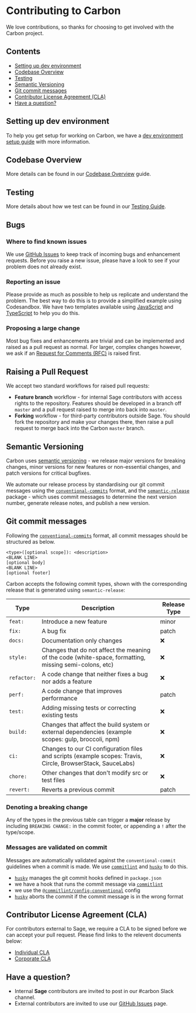 # Contributing to Carbon

We love contributions, so thanks for choosing to get involved with the Carbon project.

## Contents

- [Setting up dev environment](#setting-up-dev-environment)
- [Codebase Overview](#codebase-overview)
- [Testing](#testing)
- [Semantic Versioning](#semantic-versioning)
- [Git commit messages](#git-commit-messages)
- [Contributor License Agreement (CLA)](#contributor-license-agreement-cla)
- [Have a question?](#have-a-question)

## Setting up dev environment

To help you get setup for working on Carbon, we have a [dev environment setup guide](docs/dev-environment-setup.md) with more information.

## Codebase Overview

More details can be found in our [Codebase Overview](docs/codebase-overview.md) guide.

## Testing

More details about how we test can be found in our [Testing Guide](docs/testing-guide.md).

## Bugs

### Where to find known issues

We use [GitHub Issues](https://github.com/Sage/carbon/issues) to keep track of incoming bugs and enhancement requests. Before you raise a new issue, please have a look to see if your problem does not already exist.

### Reporting an issue

Please provide as much as possible to help us replicate and understand the problem. The best way to do this is to provide a simplified example using Codesandbox. We have two templates available using [JavaScript](https://codesandbox.io/s/carbon-quickstart-j5pb2) and [TypeScript](https://codesandbox.io/s/carbon-quickstart-typescript-6sjfuz) to help you do this.

### Proposing a large change

Most bug fixes and enhancements are trivial and can be implemented and raised as a pull request as normal. For larger, complex changes however, we ask if an [Request for Comments (RFC)](rfcs/README.md) is raised first.

## Raising a Pull Request

We accept two standard workflows for raised pull requests:

- **Feature branch** workflow - for internal Sage contributors with access rights to the repository. Features should be developed in a branch off `master` and a pull request raised to merge into back into `master`.
- **Forking** workflow - for third-party contributors outside Sage. You should fork the repository and make your changes there, then raise a pull request to merge back into the Carbon `master` branch.

## Semantic Versioning

Carbon uses [semantic versioning](https://semver.org/) - we release major versions for breaking changes, minor versions for new features or non-essential changes, and patch versions for critical bugfixes.

We automate our release process by standardising our git commit messages using the [`conventional-commits`](https://www.conventionalcommits.org/) format, and the [`semantic-release`](https://www.npmjs.com/package/semantic-release) package - which uses commit messages to determine the next version number, generate release notes, and publish a new version.

## Git commit messages

Following the [`conventional-commits`](https://www.conventionalcommits.org/) format, all commit messages should be structured as below.

```none
<type>([optional scope]): <description>
<BLANK LINE>
[optional body]
<BLANK LINE>
[optional footer]
```

Carbon accepts the following commit types, shown with the corresponding release that is generated using `semantic-release`:

| Type        | Description                                                                                                 | Release Type |
| ----------- | ----------------------------------------------------------------------------------------------------------- | ------------ |
| `feat:`     | Introduce a new feature                                                                                     | minor        |
| `fix:`      | A bug fix                                                                                                   | patch        |
| `docs:`     | Documentation only changes                                                                                  | :x:          |
| `style:`    | Changes that do not affect the meaning of the code (white-space, formatting, missing semi-colons, etc)      | :x:          |
| `refactor:` | A code change that neither fixes a bug nor adds a feature                                                   | :x:          |
| `perf:`     | A code change that improves performance                                                                     | patch        |
| `test:`     | Adding missing tests or correcting existing tests                                                           | :x:          |
| `build:`    | Changes that affect the build system or external dependencies (example scopes: gulp, broccoli, npm)         | :x:          |
| `ci:`       | Changes to our CI configuration files and scripts (example scopes: Travis, Circle, BrowserStack, SauceLabs) | :x:          |
| `chore:`    | Other changes that don't modify src or test files                                                           | :x:          |
| `revert:`   | Reverts a previous commit                                                                                   | patch        |

### Denoting a breaking change

Any of the types in the previous table can trigger a **major** release by including `BREAKING CHANGE:` in the commit footer, or appending a `!` after the type/scope.

### Messages are validated on commit

Messages are automatically validated against the `conventional-commit` guidelines when a commit is made. We use [`commitlint`](https://github.com/conventional-changelog/commitlint) and [`husky`](https://github.com/typicode/husky) to do this.

- [`husky`](https://github.com/typicode/husky) manages the git commit hooks defined in `package.json`
- we have a hook that runs the commit message via [`commitlint`](https://github.com/conventional-changelog/commitlint)
- we use the [`@commitlint/config-conventional`](https://github.com/conventional-changelog/commitlint/tree/master/%40commitlint/config-conventional) config
- [`husky`](https://github.com/typicode/husky) aborts the commit if the commit message is in the wrong format

## Contributor License Agreement (CLA)

For contributors external to Sage, we require a CLA to be signed before we can accept your pull request. Please find links to the relevent documents below:

- [Individual CLA](cla/SAGE-CLA.docx)
- [Corporate CLA](cla/SAGE-CCLA.docx)

## Have a question?

- Internal **Sage** contributors are invited to post in our #carbon Slack channel.
- External contributors are invited to use our [GitHub Issues](https://github.com/sage/carbon/issues) page.
